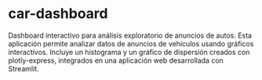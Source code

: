 # car-dashboard
Dashboard interactivo para análisis exploratorio de anuncios de autos.  Esta aplicación permite analizar datos de anuncios de vehículos usando gráficos interactivos. Incluye un histograma y un gráfico de dispersión creados con plotly-express, integrados en una aplicación web desarrollada con Streamlit.
